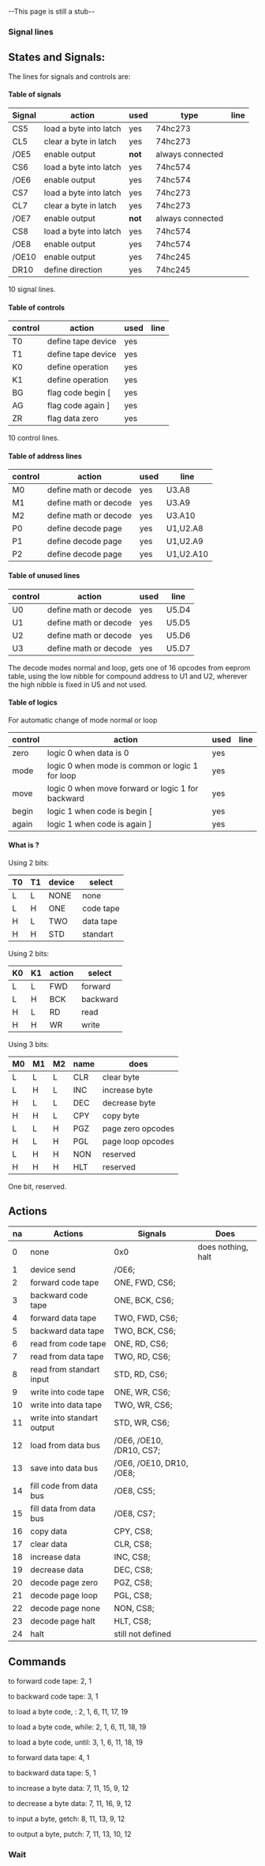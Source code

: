 
--This page is still a stub--

### Signal lines

## States and Signals:

The lines for signals and controls are:

#### Table of signals

| Signal | action | used | type | line |
| --- | --- | --- | --- | --- |
| CS5 | load a byte into latch | yes | 74hc273 | |
| CL5 | clear a byte in latch | yes | 74hc273 | |
| /OE5 | enable output | **not** | always connected |
| CS6 | load a byte into latch | yes | 74hc574 |  | 
| /OE6 | enable output | yes | 74hc574 |  |
| CS7 | load a byte into latch | yes |  74hc273 | |
| CL7 | clear a byte in latch | yes | 74hc273 | |
| /OE7 | enable output | **not** | always connected |
| CS8 | load a byte into latch | yes | 74hc574 |  |
| /OE8 | enable output | yes | 74hc574 |  |
| /OE10 | enable output | yes | 74hc245 |  |
| DR10 | define direction | yes | 74hc245 |  |

10 signal lines.

#### Table of controls

| control | action | used | line |
| --- | --- | --- | --- |
| T0 | define tape device | yes |  |
| T1 | define tape device | yes |  |
| K0 | define operation | yes | |
| K1 | define operation | yes | |
| BG | flag code begin [ | yes | |
| AG | flag code again ] | yes | |
| ZR | flag data zero | yes | |

10 control lines.

#### Table of address lines

| control | action | used | line |
| --- | --- | --- | --- |
| M0 | define math or decode | yes | U3.A8 |
| M1 | define math or decode | yes | U3.A9 |
| M2 | define math or decode | yes | U3.A10 |
| P0 | define decode page | yes | U1,U2.A8 |
| P1 | define decode page | yes | U1,U2.A9 |
| P2 | define decode page | yes | U1,U2.A10 |

#### Table of unused lines

| control | action | used | line |
| --- | --- | --- | --- |
| U0 | define math or decode | yes | U5.D4 |
| U1 | define math or decode | yes | U5.D5 |
| U2 | define math or decode | yes | U5.D6 |
| U3 | define math or decode | yes | U5.D7 |

The decode modes normal and loop, gets one of 16 opcodes from eeprom table, using the low nibble for compound address to U1 and U2, wherever the high nibble is fixed in U5 and not used. 

#### Table of logics

For automatic  change of mode normal or loop

| control | action | used | line |
| --- | --- | --- | --- |
| zero | logic 0 when data is 0 | yes |  |
| mode | logic 0 when mode is common or logic 1 for loop | yes |  |
| move | logic 0 when move forward or logic 1 for backward | yes |  |
| begin | logic 1 when code is begin [ | yes |  |
| again | logic 1 when code is again ] | yes | |

#### What is ?

Using 2 bits:

| T0 | T1 | device | select |
| --- | --- |  --- | --- |
| L | L | NONE | none |
| L | H | ONE | code tape |
| H | L | TWO | data tape |
| H | H | STD | standart |

Using 2 bits:

| K0 | K1 | action | select |
| --- | --- | --- | --- | 
| L | L | FWD | forward  |
| L | H | BCK | backward | 
| H | L | RD | read  | 
| H | H | WR | write |  

Using 3 bits:

| M0 | M1 | M2 | name | does | 
| --- | --- | --- | --- | --- |
| L | L | L | CLR | clear byte | 
| L | H | L | INC | increase byte | 
| H | L | L | DEC | decrease byte | 
| H | H | L | CPY | copy byte | 
| L | L | H | PGZ | page zero opcodes |
| H | L | H | PGL | page loop opcodes |
| L | H | H | NON | reserved |
| H | H | H | HLT | reserved |

One bit, reserved.

## Actions

| na | Actions | Signals | Does |
| -- | -- | -- | -- |
| 0 | none | 0x0 | does nothing, halt |
| 1 | device send | /OE6; | |
| 2 | forward code tape  | ONE, FWD, CS6; | |
| 3 | backward code tape | ONE, BCK, CS6; | |
| 4 | forward data tape | TWO, FWD, CS6; | |
| 5 | backward data tape| TWO, BCK, CS6; | |
| 6 | read from code tape | ONE, RD, CS6; | |
| 7 | read from data tape | TWO, RD, CS6; | |
| 8 | read from standart input | STD, RD, CS6; | |
| 9 | write into code tape | ONE, WR, CS6; | |
| 10 | write into data tape | TWO, WR, CS6; | |
| 11 | write into standart output | STD, WR, CS6; | |
| 12 | load from data bus | /OE6, /OE10, /DR10, CS7; | |
| 13 | save into data bus | /OE6, /OE10, DR10, /OE8; | |
| 14 | fill code from data bus | /OE8, CS5; | |
| 15 | fill data from data bus | /OE8, CS7; | |
| 16 | copy data | CPY, CS8; | |
| 17 | clear data | CLR, CS8; | |
| 18 | increase data | INC, CS8; | |
| 19 | decrease data | DEC, CS8; | |
| 20 | decode page zero | PGZ, CS8; | |
| 21 | decode page loop | PGL, CS8; | |
| 22 | decode page none | NON, CS8; | |
| 23 | decode page halt | HLT, CS8; | |
| 24 | halt | still not defined | |


## Commands

to forward code tape: 2, 1

to backward code tape: 3, 1

to load a byte code, : 2, 1, 6, 11, 17, 19

to load a byte code, while: 2, 1, 6, 11, 18, 19

to load a byte code, until: 3, 1, 6, 11, 18, 19

to forward data tape: 4, 1

to backward data tape: 5, 1

to increase a byte data: 7, 11, 15, 9, 12 

to decrease a byte data: 7, 11, 16, 9, 12

to input a byte, getch: 8, 11, 13, 9, 12

to output a byte, putch: 7, 11, 13, 10, 12

### Wait


